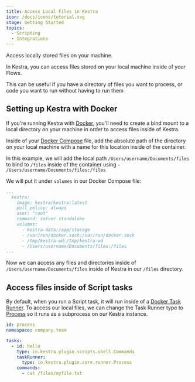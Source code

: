 ```yaml
---
title: Access Local Files in Kestra
icon: /docs/icons/tutorial.svg
stage: Getting Started
topics:
  - Scripting
  - Integrations
---
```


Access locally stored files on your machine.

In Kestra, you can access files stored on your local machine inside of your Flows. 

This can be useful if you have a directory of files you want to process, or code you want to run without having to run them 

## Setting up Kestra with Docker

If you're running Kestra with [Docker](../02.installation/02.docker.md), you'll need to create a bind mount to a local directory on your machine in order to access files inside of Kestra.

Inside of your [Docker Compose](../02.installation/03.docker-compose.md) file, add the absolute path of the directory on your local machine with a name for this location inside of the container. 

In this example, we will add the local path `/Users/username/Documents/files` to bind to `/files` inside of the container using `- /Users/username/Documents/files:/files`

We will put it under `volumes` in our Docker Compose file:
```yaml
...
  kestra:
    image: kestra/kestra:latest
    pull_policy: always
    user: "root"
    command: server standalone
    volumes:
      - kestra-data:/app/storage
      - /var/run/docker.sock:/var/run/docker.sock
      - /tmp/kestra-wd:/tmp/kestra-wd
      - /Users/username/Documents/files:/files
...
```

Now we can access any files and directories inside of `/Users/username/Documents/files` inside of Kestra in our `/files` directory.

## Access files inside of Script tasks

By default, when you run a Script task, it will run inside of a [Docker Task Runner](../task-runners/04.types/02.docker-task-runner.md). 
To access our local files, we can change the Task Runner type to [Process](../task-runners/04.types/01.process-task-runner.md) so it runs as a subprocess on our Kestra instance.

```yaml
id: process
namespace: company.team

tasks:
  - id: hello
    type: io.kestra.plugin.scripts.shell.Commands
    taskRunner:
      type: io.kestra.plugin.core.runner.Process
    commands:
      - cat /files/myfile.txt
```
